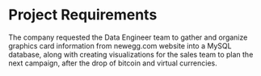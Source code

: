 # Project Requirements
The company requested the Data Engineer team to gather and organize graphics card information from newegg.com website into a MySQL database, along with creating visualizations for the sales team to plan the next campaign, after the drop of bitcoin and virtual currencies.

